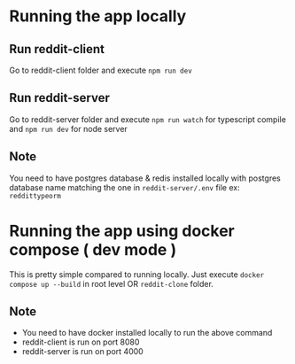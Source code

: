 # Running the app locally

## Run reddit-client

Go to reddit-client folder and execute `npm run dev`

## Run reddit-server

Go to reddit-server folder and execute `npm run watch` for typescript compile and `npm run dev` for node server

## Note

You need to have postgres database & redis installed locally with postgres database name matching the one in `reddit-server/.env` file ex: `reddittypeorm`

# Running the app using docker compose ( dev mode )

This is pretty simple compared to running locally. Just execute `docker compose up --build` in root level OR `reddit-clone` folder.

## Note

- You need to have docker installed locally to run the above command
- reddit-client is run on port 8080
- reddit-server is run on port 4000
